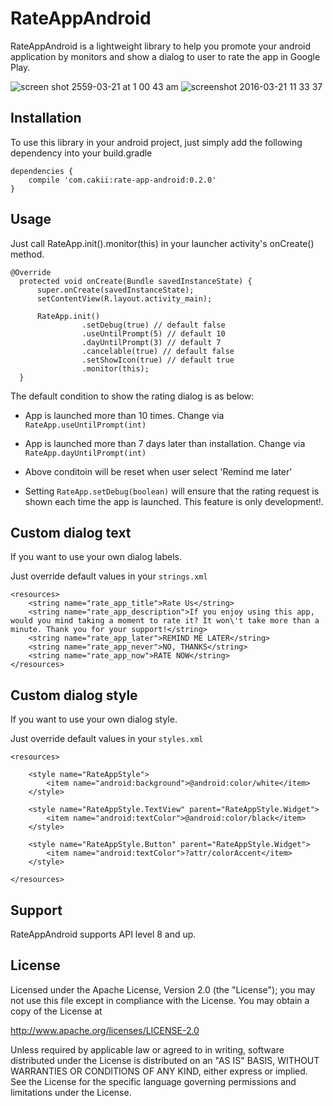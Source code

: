 # RateAppAndroid
RateAppAndroid is a lightweight library to help you promote your android application by monitors and show a dialog to user to rate the app in Google Play.

![screen shot 2559-03-21 at 1 00 43 am](https://cloud.githubusercontent.com/assets/3615979/13905956/1ac0b304-ef00-11e5-912d-9acd928f7eb8.png)
![screenshot 2016-03-21 11 33 37](https://cloud.githubusercontent.com/assets/3615979/13910737/55819d92-ef59-11e5-81e2-e471bdff872c.png)


## Installation
To use this library in your android project, just simply add the following dependency into your build.gradle

```
dependencies {
    compile 'com.cakii:rate-app-android:0.2.0'
}
```

## Usage
Just call RateApp.init().monitor(this) in your launcher activity's onCreate() method.

```
@Override
  protected void onCreate(Bundle savedInstanceState) {
      super.onCreate(savedInstanceState);
      setContentView(R.layout.activity_main);

      RateApp.init()
                .setDebug(true) // default false
                .useUntilPrompt(5) // default 10
                .dayUntilPrompt(3) // default 7
                .cancelable(true) // default false
                .setShowIcon(true) // default true
                .monitor(this);
  }
```

The default condition to show the rating dialog is as below:

- App is launched more than 10 times. Change via `RateApp.useUntilPrompt(int)`

- App is launched more than 7 days later than installation. Change via `RateApp.dayUntilPrompt(int)`

- Above conditoin will be reset when user select 'Remind me later'

- Setting `RateApp.setDebug(boolean)` will ensure that the rating request is shown each time the app is launched. This feature is only development!.

## Custom dialog text
If you want to use your own dialog labels.

Just override default values in your `strings.xml`

```
<resources>
    <string name="rate_app_title">Rate Us</string>
    <string name="rate_app_description">If you enjoy using this app, would you mind taking a moment to rate it? It won\'t take more than a minute. Thank you for your support!</string>
    <string name="rate_app_later">REMIND ME LATER</string>
    <string name="rate_app_never">NO, THANKS</string>
    <string name="rate_app_now">RATE NOW</string>
</resources>
```

## Custom dialog style
If you want to use your own dialog style.

Just override default values in your `styles.xml`

```
<resources>

    <style name="RateAppStyle">
        <item name="android:background">@android:color/white</item>
    </style>

    <style name="RateAppStyle.TextView" parent="RateAppStyle.Widget">
        <item name="android:textColor">@android:color/black</item>
    </style>

    <style name="RateAppStyle.Button" parent="RateAppStyle.Widget">
        <item name="android:textColor">?attr/colorAccent</item>
    </style>

</resources>
```


## Support
RateAppAndroid supports API level 8 and up.


## License

Licensed under the Apache License, Version 2.0 (the "License"); you may not use this file except in compliance with the License. You may obtain a copy of the License at

http://www.apache.org/licenses/LICENSE-2.0

Unless required by applicable law or agreed to in writing, software distributed under the License is distributed on an "AS IS" BASIS, WITHOUT WARRANTIES OR CONDITIONS OF ANY KIND, either express or implied. See the License for the specific language governing permissions and limitations under the License.
